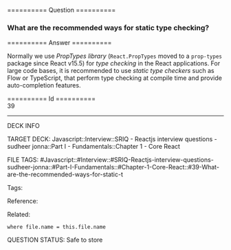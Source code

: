 ========== Question ==========  

### What are the recommended ways for static type checking?  

========== Answer ==========  

Normally we use _PropTypes library_ (`React.PropTypes` moved to a `prop-types` package since React v15.5) for _type checking_ in the React applications. For large code bases, it is recommended to use _static type checkers_ such as Flow or TypeScript, that perform type checking at compile time and provide auto-completion features.

========== Id ==========  
39

---

DECK INFO

TARGET DECK: Javascript::Interview::SRIQ - Reactjs interview questions - sudheer jonna::Part I - Fundamentals::Chapter 1 - Core React

FILE TAGS: #Javascript::#Interview::#SRIQ-Reactjs-interview-questions-sudheer-jonna::#Part-I-Fundamentals::#Chapter-1-Core-React::#39-What-are-the-recommended-ways-for-static-t

Tags:

Reference:

Related:

```dataview
where file.name = this.file.name
```

QUESTION STATUS: Safe to store
